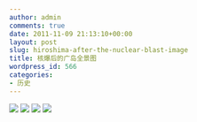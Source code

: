 ```yaml
---
author: admin
comments: true
date: 2011-11-09 21:13:10+00:00
layout: post
slug: hiroshima-after-the-nuclear-blast-image
title: 核爆后的广岛全景图
wordpress_id: 566
categories:
- 历史
---
```


<!-- more -->
[![](http://cctvsmg-wordpress.stor.sinaapp.com/uploads/2011/11/hiroshima_panoramic_3-1024x217.jpg)](http://cctvsmg-wordpress.stor.sinaapp.com/uploads/2011/11/hiroshima_panoramic_3.jpg)
[![](http://cctvsmg-wordpress.stor.sinaapp.com/uploads/2011/11/hiroshima_panoramic_1-1024x162.jpg)](http://cctvsmg-wordpress.stor.sinaapp.com/uploads/2011/11/hiroshima_panoramic_1.jpg)
[![](http://cctvsmg-wordpress.stor.sinaapp.com/uploads/2011/11/hiroshima_panoramic_5-1024x135.jpg)](http://cctvsmg-wordpress.stor.sinaapp.com/uploads/2011/11/hiroshima_panoramic_5.jpg)
[![](http://cctvsmg-wordpress.stor.sinaapp.com/uploads/2011/11/hiroshima_panoramic_4-1024x114.jpg)](http://cctvsmg-wordpress.stor.sinaapp.com/uploads/2011/11/hiroshima_panoramic_4.jpg)
